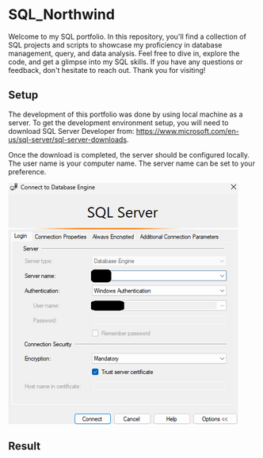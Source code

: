 # SQL_Northwind

Welcome to my SQL portfolio.  In this repository, you'll find a collection of SQL projects and scripts to showcase my proficiency in database management, query, and data analysis.  Feel free to dive in, explore the code, and get a glimpse into my SQL skills.  If you have any questions or feedback, don't hesitate to reach out.  Thank you for visiting!

## Setup
The development of this portfolio was done by using local machine as a server.  To get the development environment setup, you will need to download SQL Server Developer from: https://www.microsoft.com/en-us/sql-server/sql-server-downloads.

Once the download is completed, the server should be configured locally.  The user name is your computer name.  The server name can be set to your preference.

![alt text](https://github.com/aidenlee35/SQL_Northwind/blob/main/Images/LocalMachineConfiguration.png)

## Result
